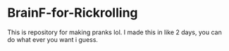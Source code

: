 # BrainF-for-Rickrolling
This is repository for making pranks lol. I made this in like 2 days, you can do what ever you want i guess.
